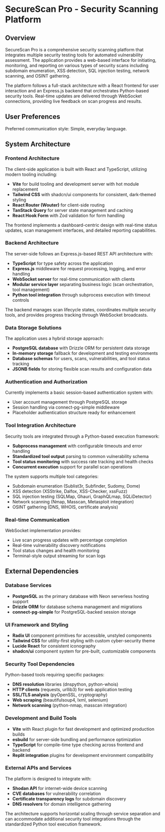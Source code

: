 # SecureScan Pro - Security Scanning Platform

## Overview

SecureScan Pro is a comprehensive security scanning platform that integrates multiple security testing tools for automated vulnerability assessment. The application provides a web-based interface for initiating, monitoring, and reporting on various types of security scans including subdomain enumeration, XSS detection, SQL injection testing, network scanning, and OSINT gathering.

The platform follows a full-stack architecture with a React frontend for user interaction and an Express.js backend that orchestrates Python-based security tools. Real-time updates are delivered through WebSocket connections, providing live feedback on scan progress and results.

## User Preferences

Preferred communication style: Simple, everyday language.

## System Architecture

### Frontend Architecture
The client-side application is built with React and TypeScript, utilizing modern tooling including:
- **Vite** for build tooling and development server with hot module replacement
- **Tailwind CSS** with shadcn/ui components for consistent, dark-themed styling
- **React Router (Wouter)** for client-side routing
- **TanStack Query** for server state management and caching
- **React Hook Form** with Zod validation for form handling

The frontend implements a dashboard-centric design with real-time status updates, scan management interfaces, and detailed reporting capabilities.

### Backend Architecture
The server-side follows an Express.js-based REST API architecture with:
- **TypeScript** for type safety across the application
- **Express.js** middleware for request processing, logging, and error handling
- **WebSocket server** for real-time communication with clients
- **Modular service layer** separating business logic (scan orchestration, tool management)
- **Python tool integration** through subprocess execution with timeout controls

The backend manages scan lifecycle states, coordinates multiple security tools, and provides progress tracking through WebSocket broadcasts.

### Data Storage Solutions
The application uses a hybrid storage approach:
- **PostgreSQL database** with Drizzle ORM for persistent data storage
- **In-memory storage** fallback for development and testing environments
- **Database schemas** for users, scans, vulnerabilities, and tool status tracking
- **JSONB fields** for storing flexible scan results and configuration data

### Authentication and Authorization
Currently implements a basic session-based authentication system with:
- User account management through PostgreSQL storage
- Session handling via connect-pg-simple middleware
- Placeholder authentication structure ready for enhancement

### Tool Integration Architecture
Security tools are integrated through a Python-based execution framework:
- **Subprocess management** with configurable timeouts and error handling
- **Standardized tool output** parsing to common vulnerability schema
- **Tool status monitoring** with success rate tracking and health checks
- **Concurrent execution** support for parallel scan operations

The system supports multiple tool categories:
- Subdomain enumeration (Sublist3r, Subfinder, Sudomy, Dome)
- XSS detection (XSStrike, Dalfox, XSS-Checker, xssFuzz)
- SQL injection testing (SQLMap, Ghauri, GraphQLmap, SQLiDetector)
- Network scanning (Nmap, Masscan, Metasploit integration)
- OSINT gathering (DNS, WHOIS, certificate analysis)

### Real-time Communication
WebSocket implementation provides:
- Live scan progress updates with percentage completion
- Real-time vulnerability discovery notifications
- Tool status changes and health monitoring
- Terminal-style output streaming for scan logs

## External Dependencies

### Database Services
- **PostgreSQL** as the primary database with Neon serverless hosting support
- **Drizzle ORM** for database schema management and migrations
- **connect-pg-simple** for PostgreSQL-backed session storage

### UI Framework and Styling
- **Radix UI** component primitives for accessible, unstyled components
- **Tailwind CSS** for utility-first styling with custom cyber-security theme
- **Lucide React** for consistent iconography
- **shadcn/ui** component system for pre-built, customizable components

### Security Tool Dependencies
Python-based tools requiring specific packages:
- **DNS resolution** libraries (dnspython, python-whois)
- **HTTP clients** (requests, urllib3) for web application testing
- **SSL/TLS analysis** (pyOpenSSL, cryptography)
- **Web scraping** (beautifulsoup4, lxml, selenium)
- **Network scanning** (python-nmap, masscan integration)

### Development and Build Tools
- **Vite** with React plugin for fast development and optimized production builds
- **esbuild** for server-side bundling and performance optimization
- **TypeScript** for compile-time type checking across frontend and backend
- **Replit integration** plugins for development environment compatibility

### External APIs and Services
The platform is designed to integrate with:
- **Shodan API** for internet-wide device scanning
- **CVE databases** for vulnerability correlation
- **Certificate transparency logs** for subdomain discovery
- **DNS resolvers** for domain intelligence gathering

The architecture supports horizontal scaling through service separation and can accommodate additional security tool integrations through the standardized Python tool execution framework.